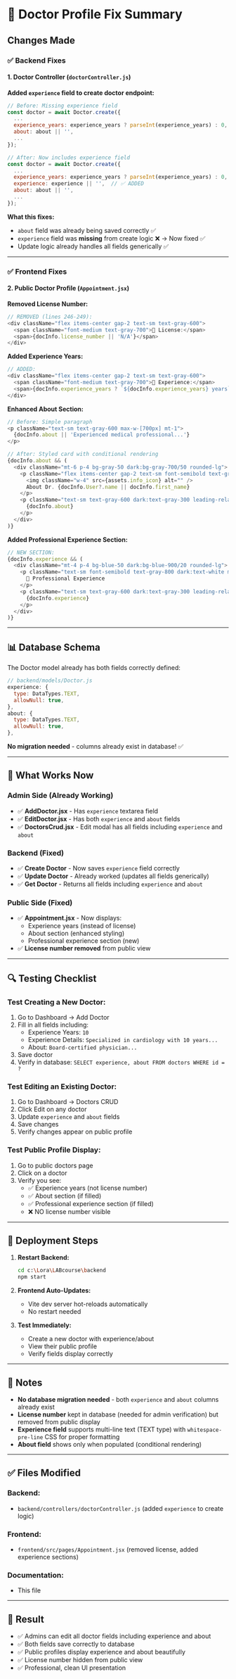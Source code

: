 # 🔧 Doctor Profile Fix Summary

## Changes Made

### ✅ Backend Fixes

#### 1. Doctor Controller (`doctorController.js`)
**Added `experience` field to create doctor endpoint:**

```javascript
// Before: Missing experience field
const doctor = await Doctor.create({
  ...
  experience_years: experience_years ? parseInt(experience_years) : 0,
  about: about || '',
  ...
});

// After: Now includes experience field
const doctor = await Doctor.create({
  ...
  experience_years: experience_years ? parseInt(experience_years) : 0,
  experience: experience || '',  // ✅ ADDED
  about: about || '',
  ...
});
```

**What this fixes:**
- `about` field was already being saved correctly ✅
- `experience` field was **missing** from create logic ❌ → Now fixed ✅
- Update logic already handles all fields generically ✅

---

### ✅ Frontend Fixes

#### 2. Public Doctor Profile (`Appointment.jsx`)

**Removed License Number:**
```javascript
// REMOVED (lines 246-249):
<div className="flex items-center gap-2 text-sm text-gray-600">
  <span className="font-medium text-gray-700">📜 License:</span>
  <span>{docInfo.license_number || 'N/A'}</span>
</div>
```

**Added Experience Years:**
```javascript
// ADDED:
<div className="flex items-center gap-2 text-sm text-gray-600">
  <span className="font-medium text-gray-700">💼 Experience:</span>
  <span>{docInfo.experience_years ? `${docInfo.experience_years} years` : 'N/A'}</span>
</div>
```

**Enhanced About Section:**
```javascript
// Before: Simple paragraph
<p className="text-sm text-gray-600 max-w-[700px] mt-1">
  {docInfo.about || 'Experienced medical professional...'}
</p>

// After: Styled card with conditional rendering
{docInfo.about && (
  <div className="mt-6 p-4 bg-gray-50 dark:bg-gray-700/50 rounded-lg">
    <p className="flex items-center gap-2 text-sm font-semibold text-gray-800 dark:text-white mb-2">
      <img className="w-4" src={assets.info_icon} alt="" />
      About Dr. {docInfo.User?.name || docInfo.first_name}
    </p>
    <p className="text-sm text-gray-600 dark:text-gray-300 leading-relaxed">
      {docInfo.about}
    </p>
  </div>
)}
```

**Added Professional Experience Section:**
```javascript
// NEW SECTION:
{docInfo.experience && (
  <div className="mt-4 p-4 bg-blue-50 dark:bg-blue-900/20 rounded-lg">
    <p className="text-sm font-semibold text-gray-800 dark:text-white mb-2">
      💼 Professional Experience
    </p>
    <p className="text-sm text-gray-600 dark:text-gray-300 leading-relaxed whitespace-pre-line">
      {docInfo.experience}
    </p>
  </div>
)}
```

---

## 📊 Database Schema

The Doctor model already has both fields correctly defined:

```javascript
// backend/models/Doctor.js
experience: {
  type: DataTypes.TEXT,
  allowNull: true,
},
about: {
  type: DataTypes.TEXT,
  allowNull: true,
},
```

**No migration needed** - columns already exist in database! ✅

---

## 🎯 What Works Now

### Admin Side (Already Working)
- ✅ **AddDoctor.jsx** - Has `experience` textarea field
- ✅ **EditDoctor.jsx** - Has both `experience` and `about` fields
- ✅ **DoctorsCrud.jsx** - Edit modal has all fields including `experience` and `about`

### Backend (Fixed)
- ✅ **Create Doctor** - Now saves `experience` field correctly
- ✅ **Update Doctor** - Already worked (updates all fields generically)
- ✅ **Get Doctor** - Returns all fields including `experience` and `about`

### Public Side (Fixed)
- ✅ **Appointment.jsx** - Now displays:
  - Experience years (instead of license)
  - About section (enhanced styling)
  - Professional experience section (new)
- ✅ **License number removed** from public view

---

## 🔍 Testing Checklist

### Test Creating a New Doctor:
1. Go to Dashboard → Add Doctor
2. Fill in all fields including:
   - Experience Years: `10`
   - Experience Details: `Specialized in cardiology with 10 years...`
   - About: `Board-certified physician...`
3. Save doctor
4. Verify in database: `SELECT experience, about FROM doctors WHERE id = ?`

### Test Editing an Existing Doctor:
1. Go to Dashboard → Doctors CRUD
2. Click Edit on any doctor
3. Update `experience` and `about` fields
4. Save changes
5. Verify changes appear on public profile

### Test Public Profile Display:
1. Go to public doctors page
2. Click on a doctor
3. Verify you see:
   - ✅ Experience years (not license number)
   - ✅ About section (if filled)
   - ✅ Professional experience section (if filled)
   - ❌ NO license number visible

---

## 🚀 Deployment Steps

1. **Restart Backend:**
   ```bash
   cd c:\Lora\LABcourse\backend
   npm start
   ```

2. **Frontend Auto-Updates:**
   - Vite dev server hot-reloads automatically
   - No restart needed

3. **Test Immediately:**
   - Create a new doctor with experience/about
   - View their public profile
   - Verify fields display correctly

---

## 📝 Notes

- **No database migration needed** - both `experience` and `about` columns already exist
- **License number** kept in database (needed for admin verification) but removed from public display
- **Experience field** supports multi-line text (TEXT type) with `whitespace-pre-line` CSS for proper formatting
- **About field** shows only when populated (conditional rendering)

---

## ✅ Files Modified

### Backend:
- `backend/controllers/doctorController.js` (added `experience` to create logic)

### Frontend:
- `frontend/src/pages/Appointment.jsx` (removed license, added experience sections)

### Documentation:
- This file

---

## 🎉 Result

- ✅ Admins can edit all doctor fields including experience and about
- ✅ Both fields save correctly to database
- ✅ Public profiles display experience and about beautifully
- ✅ License number hidden from public view
- ✅ Professional, clean UI presentation
